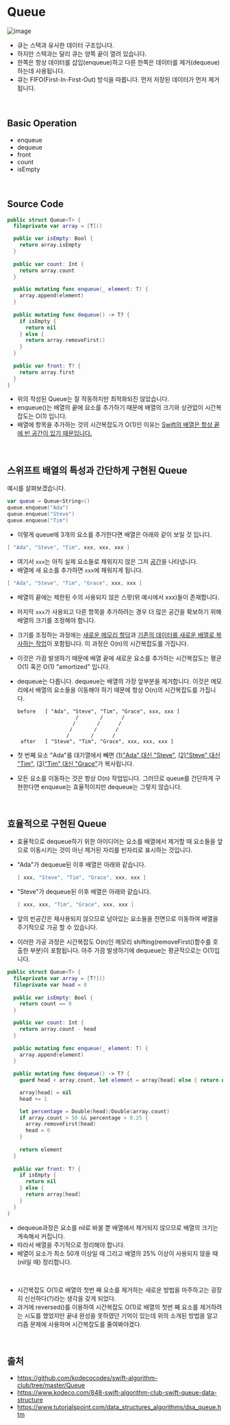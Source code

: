 # Queue

![image](https://user-images.githubusercontent.com/42647277/210544711-369c4e3b-cd49-414b-a7ae-8f8d89f0b8fa.png "Queue Image from geeksforgeeks.org")

- 큐는 스택과 유사한 데이터 구조입니다.
- 하지만 스택과는 달리 큐는 양쪽 끝이 열려 있습니다.
- 한쪽은 항상 데이터를 삽입(enqueue)하고 다른 한쪽은 데이터를 제거(dequeue)하는데 사용됩니다.
- 큐는 FIFO(First-In-First-Out) 방식을 따릅니다. 먼저 저장된 데이터가 먼저 제거됩니다.



<br/>



## Basic Operation

- enqueue
- dequeue
- front
- count
- isEmpty



<br/>



## Source Code

```swift
public struct Queue<T> {
  fileprivate var array = [T]()

  public var isEmpty: Bool {
    return array.isEmpty
  }
  
  public var count: Int {
    return array.count
  }

  public mutating func enqueue(_ element: T) {
    array.append(element)
  }
  
  public mutating func dequeue() -> T? {
    if isEmpty {
      return nil
    } else {
      return array.removeFirst()
    }
  }
  
  public var front: T? {
    return array.first
  }
}
```

- 위의 작성된 Queue는 잘 작동하지만 최적화되진 않았습니다.
- enqueue()는 배열의 끝에 요소를 추가하기 때문에 배열의 크기와 상관없이 시간복잡도는 O(1) 입니다.
- 배열에 항목을 추가하는 것의 시간복잡도가 O(1)인 이유는 <u>Swift의 배열은 항상 끝에 빈 공간이 있기 때문입니다.</u>

<br/>



## 스위프트 배열의 특성과 간단하게 구현된 Queue

예시를 살펴보겠습니다.

```swift
var queue = Queue<String>()
queue.enqueue("Ada")
queue.enqueue("Steve")
queue.enqueue("Tim")
```

- 이렇게 queue에 3개의 요소를 추가한다면 배열은 아래와 같이 보일 것 입니다.

```swift
[ "Ada", "Steve", "Tim", xxx, xxx, xxx ]
```

- 여기서 `xxx`는 아직 실제 요소들로 채워지지 않은 그저 <u>공간</u>을 나타냅니다.
- 배열에 새 요소를 추가하면 `xxx`에 채워지게 됩니다.

```swift
[ "Ada", "Steve", "Tim", "Grace", xxx, xxx ]
```

- 배열의 끝에는 제한된 수의 사용되지 않은 스팟(위 예시에서 xxx)들이 존재합니다.

- 마지막 `xxx`가 사용되고 다른 항목을 추가하려는 경우 더 많은 공간을 확보하기 위해 배열의 크기를 조정해야 합니다.

- 크기를 조정하는 과정에는 <u>새로운 메모리 할당</u>과 <u>기존의 데이터를 새로운 배열로 복사하는 작업</u>이 포함됩니다. 이 과정은 O(n)의 시간복잡도를 가집니다.

- 이것은 가끔 발생하기 때문에 배열 끝에 새로운 요소를 추가하는 시간복잡도는 평균 O(1) 혹은 O(1) "amortized" 입니다.

- dequeue는 다릅니다. dequeue는 배열의 가장 앞부분을 제거합니다. 이것은 메모리에서 배열의 요소들을 이동해야 하기 때문에 항상 O(n)의 시간복잡도를 가집니다.

  ```
  before   [ "Ada", "Steve", "Tim", "Grace", xxx, xxx ]
                     /       /      /
                    /       /      /
                   /       /      /
                  /       /      /
   after   [ "Steve", "Tim", "Grace", xxx, xxx, xxx ]
  ```

- 첫 번째 요소 "Ada"를 대기열에서 빼면 <u>(1)"Ada" 대신 "Steve"</u>, <u>(2)"Steve" 대신 "Tim"</u>, <u>(3)"Tim" 대신 "Grace"</u>가 복사됩니다.

- 모든 요소를 이동하는 것은 항상 O(n) 작업입니다. 그러므로 queue를 간단하게 구현한다면 enqueue는 효율적이지만 dequeue는 그렇지 않습니다.

<br/>



##  효율적으로 구현된 Queue

- 효율적으로 dequeue하기 위한 아이디어는 요소를 배열에서 제거할 때 요소들을 앞으로 이동시키는 것이 아닌 제거된 자리를 빈자리로 표시하는 것입니다. 

- "Ada"가 dequeue된 이후 배열은 아래와 같습니다.

  ```swift
  [ xxx, "Steve", "Tim", "Grace", xxx, xxx ]
  ```

- "Steve"가 dequeue된 이후 배열은 아래와 같습니다.

  ```swift
  [ xxx, xxx, "Tim", "Grace", xxx, xxx ]
  ```

- 앞의 빈공간은 재사용되지 않으므로 남아있는 요소들을 전면으로 이동하여 배열을 주기적으로 가공 할 수 있습니다.

- 이러한 가공 과정은 시간복잡도 O(n)인 메모리 shifting(removeFirst()함수를 호출한 부분)이 포함됩니다. 아주 가끔 발생하기에 dequeue는 평균적으로는 O(1)입니다.

```swift
public struct Queue<T> {
  fileprivate var array = [T?]()
  fileprivate var head = 0
  
  public var isEmpty: Bool {
    return count == 0
  }

  public var count: Int {
    return array.count - head
  }
  
  public mutating func enqueue(_ element: T) {
    array.append(element)
  }
  
  public mutating func dequeue() -> T? {
    guard head < array.count, let element = array[head] else { return nil }

    array[head] = nil
    head += 1

    let percentage = Double(head)/Double(array.count)
    if array.count > 50 && percentage > 0.25 {
      array.removeFirst(head)
      head = 0
    }
    
    return element
  }
  
  public var front: T? {
    if isEmpty {
      return nil
    } else {
      return array[head]
    }
  }
}
```

- dequeue과정은 요소를 nil로 바꿀 뿐 배열에서 제거되지 않으므로 배열의 크기는 계속해서 커집니다.
- 따라서 배열을 주기적으로 정리해야 합니다.
- 배열이 요소가 최소 50개 이상일 때 그리고 배열의 25% 이상이 사용되지 않을 때(nil일 때) 정리합니다. 

 <br/>



- 시간복잡도 O(1)로 배열의 첫번 째 요소를 제거하는 새로운 방법을 마주하고는 굉장히 신선하다(?)라는 생각을 갖게 되었다.
- 과거에 reversed()를 이용하여 시간복잡도 O(1)로 배열의 첫번 째 요소를 제거하려는 시도를 했었지만 끝내 완성을 못하였던 기억이 있는데 위의 소개된 방법을 알고리즘 문제에 사용하며 시간복잡도를 줄여봐야겠다.



<br/>



## 출처

- https://github.com/kodecocodes/swift-algorithm-club/tree/master/Queue
- https://www.kodeco.com/848-swift-algorithm-club-swift-queue-data-structure
- https://www.tutorialspoint.com/data_structures_algorithms/dsa_queue.htm